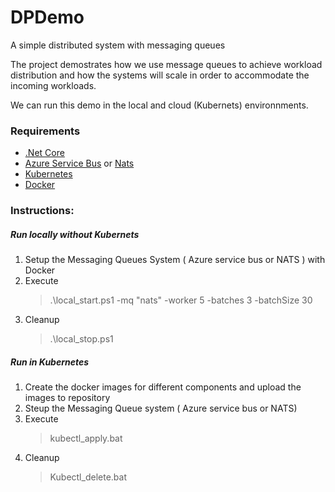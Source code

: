 # DPDemo
A simple distributed system with messaging queues

The project demostrates how we use message queues to achieve workload distribution and how the systems will scale in order to accommodate the incoming workloads.

We can run this demo in the local and cloud (Kubernets) environnments.

### Requirements
- [.Net Core](https://dotnet.microsoft.com/)
- [Azure Service Bus](https://docs.microsoft.com/en-us/azure/service-bus-messaging/service-bus-messaging-overview) or  [Nats](https://nats.io/) 
- [Kubernetes](https://kubernetes.io/) 
- [Docker](https://www.docker.com/)

### Instructions:
##### Run locally without Kubernets
1. Setup the Messaging Queues System ( Azure service bus or NATS ) with Docker
2. Execute 
   > .\local_start.ps1 -mq "nats" -worker 5 -batches 3 -batchSize 30
3. Cleanup
   > .\local_stop.ps1

##### Run in Kubernetes
1. Create the docker images for different components and upload the images to repository
2. Steup the Messaging Queue system  ( Azure service bus or NATS)
4. Execute
   > kubectl_apply.bat
5. Cleanup
   > Kubectl_delete.bat
